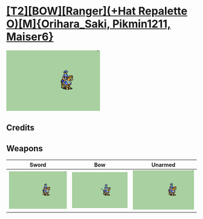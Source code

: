 # [\[T2\]\[BOW\]\[Ranger\]\(+Hat Repalette O\)\[M\]{Orihara_Saki, Pikmin1211, Maiser6}](../%5BT2%5D%5BBOW%5D%5BRanger%5D(+Hat%20Repalette%20O)%5BM%5D%7BOrihara_Saki,%20Pikmin1211,%20Maiser6%7D)

<img src="./1.%20Sword/Sword_000.png" alt="[T2][BOW][Ranger](+Hat Repalette O)[M]{Orihara_Saki, Pikmin1211, Maiser6} standing" />

## Credits



## Weapons


|Sword |Bow |Unarmed |
|  :---: | :---: | :---: |
| <img alt="Sword animation" src="./1.%20Sword/Sword.gif" /> | <img alt="Bow animation" src="./5.%20Bow/Bow.gif" /> | <img alt="Unarmed animation" src="./8.%20Unarmed/Unarmed.gif" /> |
